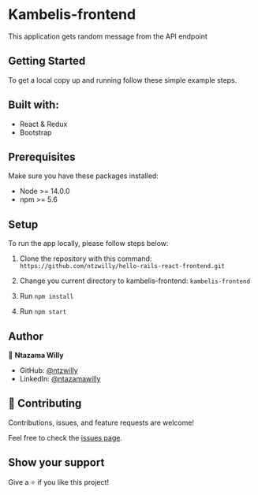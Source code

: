 # Kambelis-frontend

This application gets random message from the API endpoint
## Getting Started

To get a local copy up and running follow these simple example steps.

## Built with:

  - React & Redux
  - Bootstrap
## Prerequisites
   
   Make sure you have these packages installed:

  - Node >= 14.0.0
  - npm >= 5.6
 
## Setup

To run the app locally, please follow steps below:

1. Clone the repository with this command: `https://github.com/ntzwilly/hello-rails-react-frontend.git`

2. Change you current directory to kambelis-frontend: `kambelis-frontend`
 
3. Run `npm install`
   
4. Run `npm start`

## Author

👤 **Ntazama Willy**

- GitHub: [@ntzwilly](https://github.com/ntzwilly)
- LinkedIn: [@ntazamawilly](https://linkedin.com/in/ntazama-willy-b676b7aa)

## 🤝 Contributing

Contributions, issues, and feature requests are welcome!

Feel free to check the [issues page](../../issues/).

## Show your support

Give a ⭐️ if you like this project!
